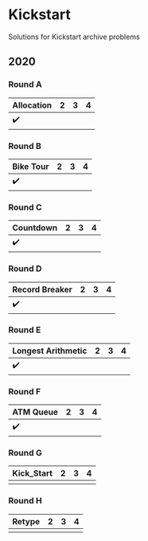# Kickstart

Solutions for Kickstart archive problems

## 2020

### Round A

| Allocation         | 2 | 3 | 4 |
|--------------------|---|---|---|
| :heavy_check_mark: |   |   |   |

### Round B

| Bike Tour          | 2 | 3 | 4 |
|--------------------|---|---|---|
| :heavy_check_mark: |   |   |   |

### Round C

| Countdown          | 2 | 3 | 4 |
|--------------------|---|---|---|
| :heavy_check_mark: |   |   |   |

### Round D

| Record Breaker     | 2 | 3 | 4 |
|--------------------|---|---|---|
| :heavy_check_mark: |   |   |   |

### Round E

| Longest Arithmetic | 2 | 3 | 4 |
|--------------------|---|---|---|
| :heavy_check_mark: |   |   |   |

### Round F

| ATM Queue          | 2 | 3 | 4 |
|--------------------|---|---|---|
| :heavy_check_mark: |   |   |   |

### Round G

| Kick_Start | 2 | 3 | 4 |
|------------|---|---|---|
|            |   |   |   |

### Round H

| Retype | 2 | 3 | 4 |
|--------|---|---|---|
|        |   |   |   |